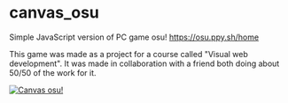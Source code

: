 # canvas_osu
Simple JavaScript version of PC game osu! https://osu.ppy.sh/home

This game was made as a project for a course called "Visual web development".
It was made in collaboration with a friend both doing about 50/50 of the work for it.

[![Canvas osu!](https://cdn.discordapp.com/attachments/647150209297678338/811571862899261490/ezgif-3-025d0062b5be.gif)](https://youtu.be/lHrzv36pBi8 "See the game in action!")
